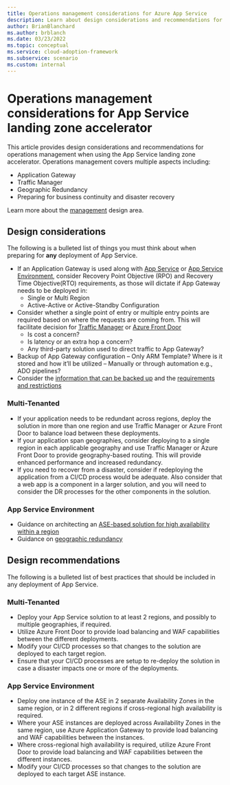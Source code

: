 ```yaml
---
title: Operations management considerations for Azure App Service
description: Learn about design considerations and recommendations for operations management in the Azure App Service landing zone accelerator
author: BrianBlanchard
ms.author: brblanch
ms.date: 03/23/2022
ms.topic: conceptual
ms.service: cloud-adoption-framework
ms.subservice: scenario
ms.custom: internal
---
```


# Operations management considerations for App Service landing zone accelerator

This article provides design considerations and recommendations for operations management when using the App Service landing zone accelerator. Operations management covers multiple aspects including:
* Application Gateway
* Traffic Manager
* Geographic Redundancy
* Preparing for business continuity and disaster recovery

Learn more about the [management](/azure/cloud-adoption-framework/ready/landing-zone/design-area/management) design area.

## Design considerations

The following is a bulleted list of things you must think about when preparing for **any** deployment of App Service.

- If an Application Gateway is used along with [App Service](https://docs.microsoft.com/azure/app-service/networking/app-gateway-with-service-endpoints) or [App Service Environment](https://docs.microsoft.com/azure/app-service/environment/integrate-with-application-gateway#:~:text=The%20integration%20of%20the%20application%20gateway%20with%20the,specific%20apps%20in%20your%20ILB%20App%20Service%20Environment.), consider Recovery Point Objective (RPO) and Recovery Time Objective(RTO) requirements, as those will dictate if App Gateway needs to be deployed in:
    - Single or Multi Region
    - Active-Active or Active-Standby Configuration
- Consider whether a single point of entry or multiple entry points are required based on where the requests are coming from. This will facilitate decision for [Traffic Manager](https://docs.microsoft.com/azure/traffic-manager/traffic-manager-overview) or [Azure Front Door](https://docs.microsoft.com/azure/frontdoor/front-door-overview)
    - Is cost a concern?
    - Is latency or an extra hop a concern?
    - Any third-party solution used to direct traffic to App Gateway? 
- Backup of App Gateway configuration – Only ARM Template? Where is it stored and how it’ll be utilized – Manually or through automation e.g., ADO pipelines?
- Consider the [information that can be backed up](https://docs.microsoft.com/azure/app-service/manage-backup#what-gets-backed-up) and the [requirements and restrictions](https://docs.microsoft.com/azure/app-service/manage-backup#requirements-and-restrictions)

### Multi-Tenanted

- If your application needs to be redundant across regions, deploy the solution in more than one region and use Traffic Manager or Azure Front Door to balance load between these deployments.
- If your application span geographies, consider deploying to a single region in each applicable geography and use Traffic Manager or Azure Front Door to provide geography-based routing.  This will provide enhanced performance and increased redundancy.
- If you need to recover from a disaster, consider if redeploying the application from a CI/CD process would be adequate.  Also consider that a web app is a component in a larger solution, and you will need to consider the DR processes for the other components in the solution.

### App Service Environment

- Guidance on architecting an [ASE-based solution for high availability within a region](https://docs.microsoft.com/azure/architecture/reference-architectures/enterprise-integration/ase-high-availability-deployment)
- Guidance on [geographic redundancy](https://docs.microsoft.com/azure/app-service/environment/app-service-app-service-environment-geo-distributed-scale) 

## Design recommendations

The following is a bulleted list of best practices that should be included in any deployment of App Service.

### Multi-Tenanted

- Deploy your App Service solution to at least 2 regions, and possibly to multiple geographies, if required.
- Utilize Azure Front Door to provide load balancing and WAF capabilities between the different deployments.
- Modify your CI/CD processes so that changes to the solution are deployed to each target region.
- Ensure that your CI/CD processes are setup to re-deploy the solution in case a disaster impacts one or more of the deployments.

### App Service Environment

- Deploy one instance of the ASE in 2 separate Availability Zones in the same region, or in 2 different regions if cross-regional high availability is required.
- Where your ASE instances are deployed across Availability Zones in the same region, use Azure Application Gateway to provide load balancing and WAF capabilities between the instances.
- Where cross-regional high availability is required, utilize Azure Front Door to provide load balancing and WAF capabilities between the different instances.
- Modify your CI/CD processes so that changes to the solution are deployed to each target ASE instance.
